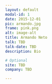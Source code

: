 ```yaml
---
layout: default
modal-id: 1
date: 2015-12-01
pic: armando.jpg
frame: pink.png
alt: image-alt
title: Armando Neto
talk: TBD
talk-date: TBD
description: Bio

# Optional
site: TBD
company: TBD

---
```


